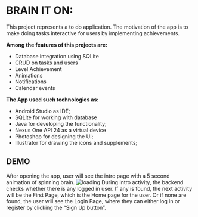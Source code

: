 # BRAIN IT ON:

This project represents a to do application. The motivation of the app is to make doing tasks interactive for users by implementing achievements.

**Among the features of this projects are:**

- Database integration using SQLite
- CRUD on tasks and users
- Level Achievement
- Animations
- Notifications
- Calendar events

**The App used such technologies as:**

- Android Studio as IDE;
- SQLite for working with database
- Java for developing the functionality;
- Nexus One API 24 as a virtual device
- Photoshop for designing the UI;
- Illustrator for drawing the icons and supplements;

## DEMO

After opening the app, user will see the intro page with a 5 second animation of spinning brain.
![loading](./extra/imgs/loading.png)
During Intro activity, the backend checks whether there is any logged in user. If any is found, the next activity will be the First Page, which is the Home page for the user. Or if none are found, the user will see the Login Page, where they can either log in or register by clicking the “Sign Up button”.

